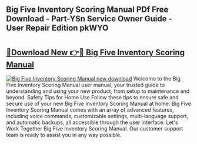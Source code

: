 ## Big Five Inventory Scoring Manual PDf Free Download - Part-YSn Service Owner Guide - User Repair Edition pkWYO

# <h2><a href="http://bc3517.oget.top/?id=Big+Five+Inventory+Scoring+Manual">🔗Download New 👉🔴 Big Five Inventory Scoring Manual</a></h2>

[![Big Five Inventory Scoring Manual new download](https://i.imgur.com/5g1atiW.png)](http://bc3517.oget.top/?id=Big+Five+Inventory+Scoring+Manual)
Welcome to the Big Five Inventory Scoring Manual user manual, your trusted guide to understanding and using your new product, from setup to maintenance and beyond. Safety Tips for Home Use Follow these tips to ensure safe and secure use of your new Big Five Inventory Scoring Manual at home. Big Five Inventory Scoring Manual comes with an array of advanced features, including voice commands, customizable settings, multi-language support, and automatic backups, all accessible through the user interface. Let's Work Together Big Five Inventory Scoring Manual. Our customer support team is ready to assist you in any way possible.
